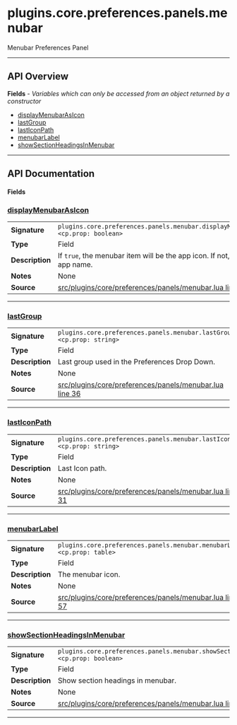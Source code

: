 # plugins.core.preferences.panels.menubar

Menubar Preferences Panel

---

## API Overview
**Fields** - _Variables which can only be accessed from an object returned by a constructor_
 * [displayMenubarAsIcon](#displaymenubarasicon)
 * [lastGroup](#lastgroup)
 * [lastIconPath](#lasticonpath)
 * [menubarLabel](#menubarlabel)
 * [showSectionHeadingsInMenubar](#showsectionheadingsinmenubar)


---

## API Documentation

#### Fields


### [displayMenubarAsIcon](#displaymenubarasicon)

|                                             |                                                                                     |
| --------------------------------------------|-------------------------------------------------------------------------------------|
| **Signature**                               | `plugins.core.preferences.panels.menubar.displayMenubarAsIcon <cp.prop: boolean>`                                                                    |
| **Type**                                    | Field                                                                     |
| **Description**                             | If `true`, the menubar item will be the app icon. If not, it will be the app name.                                                                     |
| **Notes**                                   | None |
| **Source**                                  | [src/plugins/core/preferences/panels/menubar.lua line 62](https://github.com/CommandPost/CommandPost/blob/develop/src/plugins/core/preferences/panels/menubar.lua#L62) |

---


### [lastGroup](#lastgroup)

|                                             |                                                                                     |
| --------------------------------------------|-------------------------------------------------------------------------------------|
| **Signature**                               | `plugins.core.preferences.panels.menubar.lastGroup <cp.prop: string>`                                                                    |
| **Type**                                    | Field                                                                     |
| **Description**                             | Last group used in the Preferences Drop Down.                                                                     |
| **Notes**                                   | None |
| **Source**                                  | [src/plugins/core/preferences/panels/menubar.lua line 36](https://github.com/CommandPost/CommandPost/blob/develop/src/plugins/core/preferences/panels/menubar.lua#L36) |

---


### [lastIconPath](#lasticonpath)

|                                             |                                                                                     |
| --------------------------------------------|-------------------------------------------------------------------------------------|
| **Signature**                               | `plugins.core.preferences.panels.menubar.lastIconPath <cp.prop: string>`                                                                    |
| **Type**                                    | Field                                                                     |
| **Description**                             | Last Icon path.                                                                     |
| **Notes**                                   | None |
| **Source**                                  | [src/plugins/core/preferences/panels/menubar.lua line 31](https://github.com/CommandPost/CommandPost/blob/develop/src/plugins/core/preferences/panels/menubar.lua#L31) |

---


### [menubarLabel](#menubarlabel)

|                                             |                                                                                     |
| --------------------------------------------|-------------------------------------------------------------------------------------|
| **Signature**                               | `plugins.core.preferences.panels.menubar.menubarLabel <cp.prop: table>`                                                                    |
| **Type**                                    | Field                                                                     |
| **Description**                             | The menubar icon.                                                                     |
| **Notes**                                   | None |
| **Source**                                  | [src/plugins/core/preferences/panels/menubar.lua line 57](https://github.com/CommandPost/CommandPost/blob/develop/src/plugins/core/preferences/panels/menubar.lua#L57) |

---


### [showSectionHeadingsInMenubar](#showsectionheadingsinmenubar)

|                                             |                                                                                     |
| --------------------------------------------|-------------------------------------------------------------------------------------|
| **Signature**                               | `plugins.core.preferences.panels.menubar.showSectionHeadingsInMenubar <cp.prop: boolean>`                                                                    |
| **Type**                                    | Field                                                                     |
| **Description**                             | Show section headings in menubar.                                                                     |
| **Notes**                                   | None |
| **Source**                                  | [src/plugins/core/preferences/panels/menubar.lua line 41](https://github.com/CommandPost/CommandPost/blob/develop/src/plugins/core/preferences/panels/menubar.lua#L41) |

---

